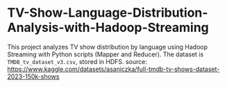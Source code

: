 # TV-Show-Language-Distribution-Analysis-with-Hadoop-Streaming
This project analyzes TV show distribution by language using Hadoop Streaming with Python scripts (Mapper and Reducer). The dataset is `TMDB_tv_dataset_v3.csv`, stored in HDFS.  source: https://www.kaggle.com/datasets/asaniczka/full-tmdb-tv-shows-dataset-2023-150k-shows
